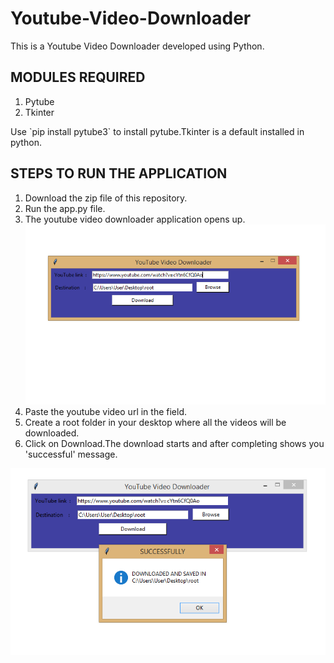 # Youtube-Video-Downloader
This is a Youtube Video Downloader developed using Python.<br>
## MODULES REQUIRED<br>
<ol>
  <li>Pytube</li>
  <li>Tkinter</li>
 </ol>
 Use `pip install pytube3` to install pytube.Tkinter is a default installed in python.<br>
 
 ## STEPS TO RUN THE APPLICATION

 <ol>
  <li>Download the zip file of this repository.</li>
  <li>Run the app.py file.</li>
  <li>The youtube video downloader application opens up.</li>
  <img src="./example.PNG">
  <li>Paste the youtube video url in the field.</li>
  <li>Create a root folder in your desktop where all the videos will be downloaded.</li>
  <li>Click on Download.The download starts and after completing shows you 'successful' message.</li>
  </ol>
  <img src="./example 2.PNG">

